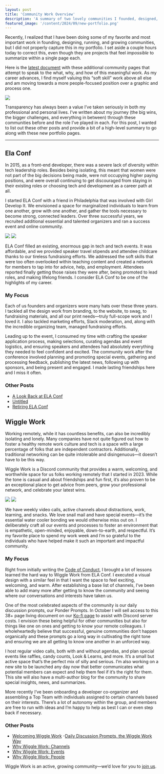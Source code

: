 ```yaml
---
layout: post
title: 'Community Work Overview'
description: 'A summary of two lovely communities I founded, designed, managed, and grown.'
featured_image: '/content/2024/09/new-portfolio.png'
---
```

Recently, I realized that I have been doing some of my favorite and most important work in founding, designing, running, and growing communities, but I did not properly capture this in my portfolio. I set aside a couple hours today to correct this, even though they are projects that feel *impossible* to summarize within a single page each. 

Here is the [latest document](https://jonitrythall.com/assets/trythall-portfolio.pdf) with these additional community pages that attempt to speak to the what, why, and how of this meaningful work. As my career advances, I find myself valuing this “soft skill” work above all else and am moving towards a more people-focused position over a graphic and process one. 

<img src="/content/2024/09/new-portfolio.png">

Transparency has always been a value I’ve taken seriously in both my professional and personal lives. I’ve written about my journey (the big wins, the bigger challenges, and everything in between) through these communities before and the role I’ve played in each. For this post, I wanted to list out these other posts and provide a bit of a high-level summary to go along with these new portfolio pages. 

<hr />

## Ela Conf

In 2015, as a front-end developer, there was a severe lack of diversity within tech leadership roles. Besides being isolating, this meant that women were not part of the big decisions being made, were not occupying higher paying positions, and were overall continuing to get discouraged from staying in their existing roles or choosing tech and development as a career path at all.

I started ELA Conf with a friend in Philadelphia that was involved with Girl Develop It. We envisioned a space for marginalized individuals to learn from one another, grow with one another, and gather the tools necessary to become strong, connected leaders. Over three successful years, we recruited additional essential and talented organizers and ran a success event and online community.

<div class="gallery" data-columns="2">
  <img src="/content/2024/09/site22.jpeg">
  <img src="/content/2024/09/doc22.jpeg">
</div>

ELA Conf filled an existing, enormous gap in tech and tech events. It was affordable, and we provided speaker travel stipends and attendee childcare thanks to our tireless fundraising efforts. We addressed the soft skills that were too often overlooked within teaching content and created a network for members to tap into for advice, help, and employment. Attendees reported finally getting those raises they were after, being promoted to lead roles, and making lifelong friends. I consider ELA Conf to be one of the highlights of my career.

### My Focus

Each of us founders and organizers wore many hats over these three years. I tackled all the design work from branding, to the website, to swag, to fundraising materials, and all our print needs—truly full-scope work and I loved it. I also tackled marketing efforts, Slack moderation, and, along with the incredible organizing team, managed fundraising efforts.

Leading up to the event, I consumed my time with crafting the speaker application process, making selections, curating agendas and event logistics, and ensuring speakers and attendees had absolutely everything they needed to feel confident and excited. The community work after the conference involved planning and promoting special events, gathering and processing feedback, publishing the latest news, following up with sponsors, and being present and engaged. I made lasting friendships here and I miss it often.     

### Other Posts

- [A Look Back at ELA Conf](https://jonitrythall.com/a-look-back-on-ela-conf)
- [Untitled](https://jonitrythall.com/untitled)
- [Retiring ELA Conf](https://jonitrythall.com/retiring-ela-conf)

## Wiggle Work

Working remotely, while it has countless benefits, can also be incredibly isolating and lonely. Many companies have not quite figured out how to foster a healthy remote work culture and tech is a space with a large percentage of folks that are independent contractors. Additionally, traditional networking can be quite intolerable and disingenuous—it doesn’t have to be this way.

Wiggle Work is a Discord community that provides a warm, welcoming, and worthwhile space for us folks working remotely that I started in 2023. While the tone is casual and about friendships and fun first, it’s also proven to be an exceptional place to get advice from peers, grow your professional network, and celebrate your latest wins.

<div class="gallery" data-columns="2">
  <img src="/content/2024/09/site22.jpeg">
  <img src="/content/2024/09/doc22.jpeg">
</div>

We have weekly video calls, active channels about distractions, work, learning, and snacks. We love snail mail and have special events—it’s the essential water cooler bonding we would otherwise miss out on. I deliberately craft all our events and processes to foster an environment that is empathetic, open-minded, enjoyable, down-to-earth, and respectful. It’s my favorite place to spend my work week and I’m so grateful to the individuals who have helped make it such an important and impactful community.

### My Focus 

Right from initially writing the [Code of Conduct](https://docs.google.com/document/d/1WtNE6KtcRcA-vilWVaot0GDVpTamyRJS1g0vXHyyw_k/edit?usp=sharing), I brought a lot of lessons learned the hard way to Wiggle Work from ELA Conf. I executed a visual design with a similar feel in that I want the space to feel exciting, welcoming, and warm. After establishing a base list of channels, I’ve been able to add many more after getting to know the community and seeing where our conversations and interests have taken us.  

One of the most celebrated aspects of the community is our daily discussion prompts, our Ponder Prompts. In October I will sell access to this 38+ page living document on our [Ko-fi page](https://ko-fi.com/wigglework) to assist with Discord server costs. I envision these being helpful for other communities but also for things like one on ones and getting to know your remote colleagues. I wholeheartedly believe that successful, genuine communities don’t happen organically and these prompts go a long way in cultivating the right tone and ensuring we are all getting to know one another in an unforced way.  

I host regular video calls, both with and without agendas, and plan special events like raffles, candy counts, Look & Learns, and more. It’s a small but active space that’s the perfect mix of silly and serious. I’m also working on a new site to be launched any day now that better communicates what potential members can expect and help them feel if it’s the right for them. This site will also have a multi-author blog for the community to share special insights, news, and summarizes. 

More recently I’ve been onboarding a developer co-organizer and assembling a Top Team with individuals assigned to certain channels based on their interests. There’s a lot of autonomy within the group, and members are free to run with ideas and I’m happy to help as best I can or even step back if necessary. 

### Other Posts

- [Welcoming Wiggle Work](https://jonitrythall.com/welcoming-wiggle-work)
-[Daily Discussion Prompts, the Wiggle Work Way](https://jonitrythall.com/daily-discussion-prompts-wiggle-work-way)
- [Why Wiggle Work: Channels](​​https://jonitrythall.com/why-wiggle-work-channels)
- [Why Wiggle Work: Events](https://jonitrythall.com/why-wiggle-work-events)
- [Why Wiggle Work: People](https://jonitrythall.com/why-wiggle-work-people)

Wiggle Work is an active, growing community—we’d love for you to [join us](https://wiggle.work/).